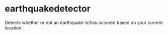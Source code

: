 # earthquakedetector
Detects whether or not an earthquake is/has occured based on your current location.
